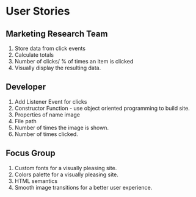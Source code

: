 # User Stories

## Marketing Research Team
1. Store data from click events
2. Calculate totals
3. Number of clicks/ % of times an item is clicked
4. Visually display the resulting data.

## Developer
1. Add Listener Event for clicks
2. Constructor Function - use object oriented programming to build site.
3. Properties of name image
4. File path
5. Number of times the image is shown.
6. Number of times clicked.

## Focus Group
1. Custom fonts for a visually pleasing site.
2. Colors palette for a visually pleasing site.
3. HTML semantics
4. Smooth image transitions for a better user experience.
